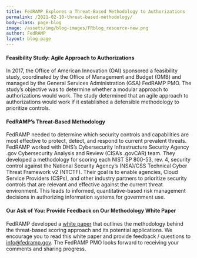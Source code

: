 ```yaml
---
title: FedRAMP Explores a Threat-Based Methodology to Authorizations
permalink: /2021-02-10-threat-based-methodology/
body-class: page-blog
image: /assets/img/blog-images/FRblog_resource-new.png
author: FedRAMP
layout: blog-page
---
```


<h4>Feasibility Study: Agile Approach to Authorizations</h4> 

In 2017, the Office of American Innovation (OAI) sponsored a feasibility study, coordinated by the Office of Management and Budget (OMB) and managed by the General Services Administration (GSA) FedRAMP PMO. 
The study’s objective was to determine whether  a modular approach to authorizations would work. The study determined that an agile approach to authorizations would work if it established a defensible methodology to prioritize controls. 

<h4>FedRAMP’s Threat-Based Methodology</h4>

FedRAMP needed to determine which security controls and capabilities are most effective to protect, detect, and respond to current prevalent threats. FedRAMP worked with DHS’s Cybersecurity Infrastructure Security Agency .gov Cybersecurity Analysis and Review (CISA’s .govCAR) team. They developed a methodology for scoring each NIST SP 800-53, rev. 4, security control against the National Security Agency’s (NSA)/CSS Technical Cyber Threat Framework v2 (NTCTF). Their goal is to enable agencies, Cloud Service Providers (CSPs), and other industry partners to prioritize security controls that are relevant and effective against the current threat environment. This leads to informed, quantitative-based risk management decisions in authorizing information systems for government use.

<h4>Our Ask of You: Provide Feedback on Our Methodology White Paper</h4>

FedRAMP developed a <a href="https://fedramp.gov/assets/resources/documents/Threat-Based_Risk_Profiling_Methodology.pdf">white paper</a> that outlines the methodology behind the threat-based scoring approach and its potential applications. We encourage you to read this white paper and provide feedback / questions to <a href="mailto:info@fedramp.gov">info@fedramp.gov</a>. The FedRAMP PMO looks forward to receiving your comments and sharing progress.


